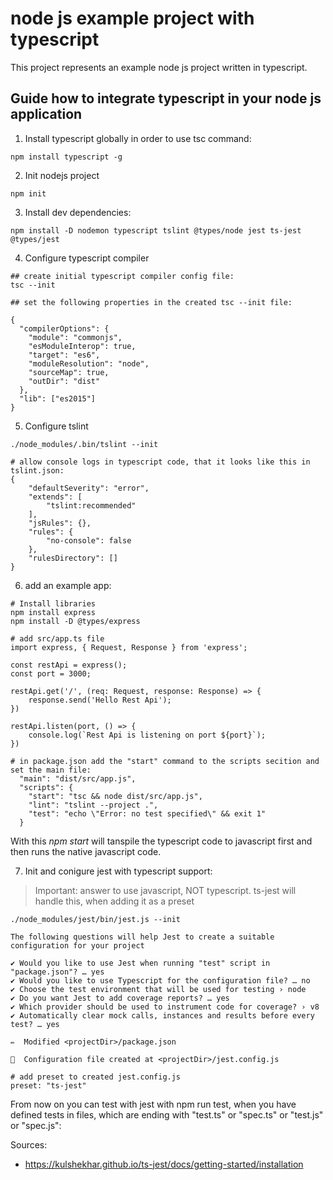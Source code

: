 <h1>node js example project with typescript</h1>
This project represents an example node js project written in typescript.

<h2>Guide how to integrate typescript in your node js application</h2>

1. Install typescript globally in order to use tsc command:

```
npm install typescript -g
```

2. Init nodejs project

```
npm init

```

3. Install dev dependencies:

```
npm install -D nodemon typescript tslint @types/node jest ts-jest @types/jest
```

4. Configure typescript compiler

```
## create initial typescript compiler config file:
tsc --init

## set the following properties in the created tsc --init file:

{
  "compilerOptions": {
    "module": "commonjs",
    "esModuleInterop": true,
    "target": "es6",
    "moduleResolution": "node",
    "sourceMap": true,
    "outDir": "dist"
  },
  "lib": ["es2015"]
}
```

5. Configure tslint

```
./node_modules/.bin/tslint --init

# allow console logs in typescript code, that it looks like this in tslint.json:
{
    "defaultSeverity": "error",
    "extends": [
        "tslint:recommended"
    ],
    "jsRules": {},
    "rules": {
        "no-console": false
    },
    "rulesDirectory": []
}
```

6. add an example app:

```
# Install libraries
npm install express
npm install -D @types/express

# add src/app.ts file
import express, { Request, Response } from 'express';

const restApi = express();
const port = 3000;

restApi.get('/', (req: Request, response: Response) => {
    response.send('Hello Rest Api');
})

restApi.listen(port, () => {
    console.log(`Rest Api is listening on port ${port}`);
})

# in package.json add the "start" command to the scripts secition and set the main file:
  "main": "dist/src/app.js",
  "scripts": {
    "start": "tsc && node dist/src/app.js",
    "lint": "tslint --project .",
    "test": "echo \"Error: no test specified\" && exit 1"
  }
```
With this <i>npm start</i> will tanspile the typescript code to javascript first and then  runs the native javascript code.


7) Init and conigure jest with typescript support:
> Important: answer to use javascript, NOT typescript. ts-jest will handle this, when adding it as a preset

~~~
./node_modules/jest/bin/jest.js --init

The following questions will help Jest to create a suitable configuration for your project

✔ Would you like to use Jest when running "test" script in "package.json"? … yes
✔ Would you like to use Typescript for the configuration file? … no 
✔ Choose the test environment that will be used for testing › node
✔ Do you want Jest to add coverage reports? … yes
✔ Which provider should be used to instrument code for coverage? › v8
✔ Automatically clear mock calls, instances and results before every test? … yes

✏️  Modified <projectDir>/package.json

📝  Configuration file created at <projectDir>/jest.config.js

# add preset to created jest.config.js
preset: "ts-jest"
~~~
From now on you can test with jest with npm run test, when you have defined tests in files, which are ending with "test.ts" or "spec.ts" or "test.js" or "spec.js": 


Sources:
- https://kulshekhar.github.io/ts-jest/docs/getting-started/installation